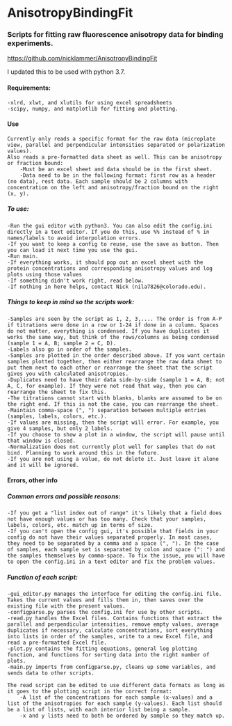 # AnisotropyBindingFit
### Scripts for fitting raw fluorescence anisotropy data for binding experiments.

https://github.com/nicklammer/AnisotropyBindingFit

I updated this to be used with python 3.7.

#### Requirements:
	-xlrd, xlwt, and xlutils for using excel spreadsheets
	-scipy, numpy, and matplotlib for fitting and plotting.

#### Use
	Currently only reads a specific format for the raw data (microplate view, parallel and perpendicular intensities separated or polarization values).
	Also reads a pre-formatted data sheet as well. This can be anisotropy or fraction bound:
		-Must be an excel sheet and data should be in the first sheet. 
		-Data need to be in the following format: first row as a header (no data), rest data. Each sample should be 2 columns with concentration on the left and anisotropy/fraction bound on the right (x, y). 

##### To use:
	-Run the gui editor with python3. You can also edit the config.ini directly in a text editor. If you do this, use %% instead of % in names/labels to avoid interpolation errors.
	-If you want to keep a config to reuse, use the save as button. Then you can load it next time you use the gui.
	-Run main. 
	-If everything works, it should pop out an excel sheet with the protein concentrations and corresponding anisotropy values and log plots using those values
	-If something didn't work right, read below.
	-If nothing in here helps, contact Nick (nila7826@colorado.edu).

##### Things to keep in mind so the scripts work:
	-Samples are seen by the script as 1, 2, 3,.... The order is from A-P if titrations were done in a row or 1-24 if done in a column. Spaces do not matter, everything is condensed. If you have duplicates it works the same way, but think of the rows/columns as being condensed (sample 1 = A, B; sample 2 = C, D).
	-Labels also go in order of the samples.
	-Samples are plotted in the order described above. If you want certain samples plotted together, then either rearrange the raw data sheet to put them next to each other or rearrange the sheet that the script gives you with calculated anisotropies.
	-Duplicates need to have their data side-by-side (sample 1 = A, B; not A, C, for example). If they were not read that way, then you can rearrange the sheet to fix this.
	-The titrations cannot start with blanks, blanks are assumed to be on the right end. If this is not the case, you can rearrange the sheet.
	-Maintain comma-space (", ") separation between multiple entries (samples, labels, colors, etc.).
	-If values are missing, then the script will error. For example, you give 4 samples, but only 2 labels.
	-If you choose to show a plot in a window, the script will pause until that window is closed.
	-Normalization does not currently plot well for samples that do not bind. Planning to work around this in the future.
	-If you are not using a value, do not delete it. Just leave it alone and it will be ignored.

#### Errors, other info

##### Common errors and possible reasons:
	-If you get a "list index out of range" it's likely that a field does not have enough values or has too many. Check that your samples, labels, colors, etc. match up in terms of size.
	-If you can't open the config gui, it's possible that fields in your config do not have their values separated properly. In most cases, they need to be separated by a comma and a space (", "). In the case of samples, each sample set is separated by colon and space (": ") and the samples themselves by comma-space. To fix the issue, you will have to open the config.ini in a text editor and fix the problem values.

##### Function of each script:
	-gui_editor.py manages the interface for editing the config.ini file. Takes the current values and fills them in, then saves over the existing file with the present values.
	-configparse.py parses the config.ini for use by other scripts.
	-read.py handles the Excel files. Contains functions that extract the parallel and perpendicular intensities, remove empty values, average duplicates if necessary, calculate concentrations, sort everything into lists in order of the samples, write to a new Excel file, and read a pre-formatted Excel file.
	-plot.py contains the fitting equations, general log plotting function, and functions for sorting data into the right number of plots.
	-main.py imports from configparse.py, cleans up some variables, and sends data to other scripts.

	The read script can be edited to use different data formats as long as it goes to the plotting script in the correct format:
		-A list of the concentrations for each sample (x-values) and a list of the anisotropies for each sample (y-values). Each list should be a list of lists, with each interior list being a sample.
		-x and y lists need to both be ordered by sample so they match up.